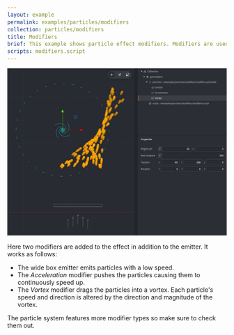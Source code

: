 ```yaml
---
layout: example
permalink: examples/particles/modifiers
collection: particles/modifiers
title: Modifiers
brief: This example shows particle effect modifiers. Modifiers are used to alter the path of emitted particles.
scripts: modifiers.script
---
```


![particlefx](modifiers.jpg)

Here two modifiers are added to the effect in addition to the emitter. It works as follows:

* The wide box emitter emits particles with a low speed.
* The *Acceleration* modifier pushes the particles causing them to continuously speed up.
* The *Vortex* modifier drags the particles into a vortex. Each particle's speed and direction is altered by the direction and magnitude of the vortex.

The particle system features more modifier types so make sure to check them out.